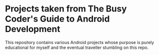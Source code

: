 # Projects taken from The Busy Coder's Guide to Android Development

This repository contains various Android projects whose purpose is purely
educational for myself and the eventual traveller stumbling on this repo.
